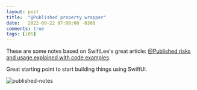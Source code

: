 ```yaml
---
layout: post
title:  "@Published property wrapper"
date:   2022-09-22 07:00:00 -0300
comments: true
tags: [iOS]
---
```


These are some notes based on SwiftLee's great article: [@Published risks and usage explained with code examples](https://www.avanderlee.com/swiftui/published-property-wrapper/).

Great starting point to start building things using SwiftUI.

![published-notes]({{static.static_files}}/resources/published_property_wrapper/published_property_wrapper.jpg)